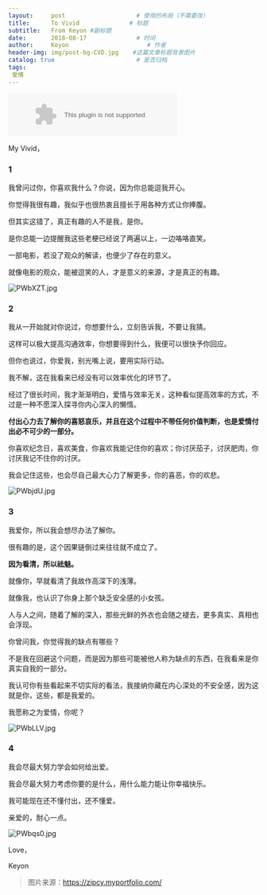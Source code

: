 ```yaml
---
layout:     post                    # 使用的布局（不需要改）
title:      To Vivid              # 标题 
subtitle:   From Keyon #副标题
date:       2018-08-17              # 时间
author:     Keyon                      # 作者
header-img: img/post-bg-CVD.jpg    #这篇文章标题背景图片
catalog: true                       # 是否归档
tags:
 爱情
---
```


<embed src="//music.163.com/style/swf/widget.swf?sid=411907108&type=2&auto=1&width=320&height=66" width="340" height="86"  allowNetworking="all">

My Vivid，

### 1
我曾问过你，你喜欢我什么？你说，因为你总能逗我开心。

你觉得我很有趣，我似乎也很热衷且擅长于用各种方式让你捧腹。

但其实这错了，真正有趣的人不是我，是你。

是你总能一边提醒我这些老梗已经说了两遍以上，一边咯咯直笑。

一部电影，若没了观众的解读，也便少了存在的意义。

就像电影的观众，能被逗笑的人，才是意义的来源，才是真正的有趣。

![PWbXZT.jpg](https://s1.ax1x.com/2018/08/17/PWbXZT.jpg)
### 2
我从一开始就对你说过，你想要什么，立刻告诉我，不要让我猜。

这样可以极大提高沟通效率，你想要得到什么，我便可以很快予你回应。

但你也说过，你爱我，别光嘴上说，要用实际行动。

我不解，这在我看来已经没有可以效率优化的环节了。

经过了很长时间，我才渐渐明白，爱情与效率无关，这种看似提高效率的方式，不过是一种不愿深入探寻你内心深入的懒惰。

**付出心力去了解你的喜怒哀乐，并且在这个过程中不带任何价值判断，也是爱情付出必不可少的一部分。**

你喜欢纪念日，喜欢美食，你喜欢我能记住你的喜欢；你讨厌茄子，讨厌肥肉，你讨厌我记不住你的讨厌。

我会记住这些，也会尽自己最大心力了解更多，你的喜恶，你的欢悲。

![PWbjdU.jpg](https://s1.ax1x.com/2018/08/17/PWbjdU.jpg)
### 3
我爱你，所以我会想尽办法了解你。

很有趣的是，这个因果链倒过来往往就不成立了。

**因为看清，所以祛魅。**

就像你，早就看清了我故作高深下的浅薄。

就像我，也认识了你身上那个缺乏安全感的小女孩。

人与人之间，随着了解的深入，那些光鲜的外衣也会随之褪去，更多真实、真相也会浮现。

你曾问我，你觉得我的缺点有哪些？

不是我在回避这个问题，而是因为那些可能被他人称为缺点的东西，在我看来是你真实自我的一部分。

我认可你有些看起来不切实际的看法，我接纳你藏在内心深处的不安全感，因为这就是你，这些，都是我爱的。

我愿称之为爱情，你呢？

![PWbLLV.jpg](https://s1.ax1x.com/2018/08/17/PWbLLV.jpg)
### 4
我会尽最大努力学会如何给出爱。

我会尽最大努力考虑你要的是什么，用什么能力能让你幸福快乐。

我可能现在还不懂付出，还不懂爱。

亲爱的，耐心一点。

![PWbqs0.jpg](https://s1.ax1x.com/2018/08/17/PWbqs0.jpg)

Love，

Keyon

> 图片来源：https://zipcy.myportfolio.com/